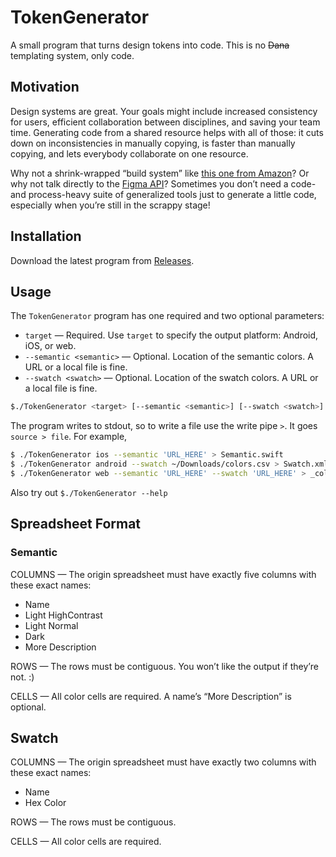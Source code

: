 # TokenGenerator

A small program that turns design tokens into code. This is no ~~Dana~~ templating system, only code.

## Motivation

Design systems are great. Your goals might include increased consistency for users, efficient collaboration between disciplines, and saving your team time. Generating code from a shared resource helps with all of those: it cuts down on inconsistencies in manually copying, is faster than manually copying, and lets everybody collaborate on one resource.

Why not a shrink-wrapped “build system” like [this one from Amazon](https://amzn.github.io/style-dictionary/#/)? Or why not talk directly to the [Figma API](https://www.figma.com/developers/api)? Sometimes you don’t need a code- and process-heavy suite of generalized tools just to generate a little code, especially when you’re still in the scrappy stage!

## Installation

Download the latest program from [Releases](https://github.com/loganmoseley/TokenGenerator/releases).

## Usage

The `TokenGenerator` program has one required and two optional parameters:

- `target` — Required. Use `target` to specify the output platform: Android, iOS, or web.
- `--semantic <semantic>` — Optional. Location of the semantic colors. A URL or a local file is fine.
- `--swatch <swatch>` — Optional. Location of the swatch colors. A URL or a local file is fine.

```sh
$./TokenGenerator <target> [--semantic <semantic>] [--swatch <swatch>]
```

The program writes to stdout, so to write a file use the write pipe `>`. It goes `source > file`. For example,

```sh
$ ./TokenGenerator ios --semantic 'URL_HERE' > Semantic.swift
$ ./TokenGenerator android --swatch ~/Downloads/colors.csv > Swatch.xml
$ ./TokenGenerator web --semantic 'URL_HERE' --swatch 'URL_HERE' > _colors.scss
```

Also try out `$./TokenGenerator --help`

## Spreadsheet Format

### Semantic

COLUMNS — The origin spreadsheet must have exactly five columns with these exact names:

- Name
- Light HighContrast
- Light Normal
- Dark
- More Description

ROWS — The rows must be contiguous. You won’t like the output if they’re not. :)

CELLS — All color cells are required. A name’s “More Description” is optional.

## Swatch

COLUMNS — The origin spreadsheet must have exactly two columns with these exact names:

- Name
- Hex Color

ROWS — The rows must be contiguous.

CELLS — All color cells are required.
